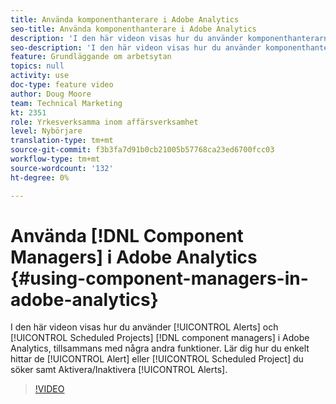 ```yaml
---
title: Använda komponenthanterare i Adobe Analytics
seo-title: Använda komponenthanterare i Adobe Analytics
description: 'I den här videon visas hur du använder komponenthanterarna Alerts och Scheduled Projects i Adobe Analytics, tillsammans med några andra funktioner. Lär dig hur du enkelt hittar den varning eller det schemalagda projekt du söker samt Aktivera/Inaktivera aviseringar. '
seo-description: 'I den här videon visas hur du använder komponenthanterarna Alerts och Scheduled Projects i Adobe Analytics, tillsammans med några andra funktioner. Lär dig hur du enkelt hittar den varning eller det schemalagda projekt du söker samt Aktivera/Inaktivera aviseringar. '
feature: Grundläggande om arbetsytan
topics: null
activity: use
doc-type: feature video
author: Doug Moore
team: Technical Marketing
kt: 2351
role: Yrkesverksamma inom affärsverksamhet
level: Nybörjare
translation-type: tm+mt
source-git-commit: f3b3fa7d91b0cb21005b57768ca23ed6700fcc03
workflow-type: tm+mt
source-wordcount: '132'
ht-degree: 0%

---
```



# Använda [!DNL Component Managers] i Adobe Analytics {#using-component-managers-in-adobe-analytics}

I den här videon visas hur du använder [!UICONTROL Alerts] och [!UICONTROL Scheduled Projects] [!DNL component managers] i Adobe Analytics, tillsammans med några andra funktioner. Lär dig hur du enkelt hittar de [!UICONTROL Alert] eller [!UICONTROL Scheduled Project] du söker samt Aktivera/Inaktivera [!UICONTROL Alerts].

>[!VIDEO](https://video.tv.adobe.com/v/24068/?quality=12)
